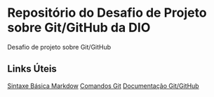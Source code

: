 # Repositório do Desafio de Projeto sobre Git/GitHub da DIO
Desafio de projeto sobre Git/GitHub

## Links Úteis
[Sintaxe Básica Markdow](https://www.markdownguide.org/basic-syntax/)
[Comandos Git](https://comandosgit.github.io/)
[Documentação Git/GitHub](https://docs.github.com/pt)
